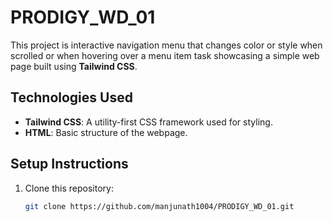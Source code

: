 # PRODIGY_WD_01

This project is interactive navigation menu that changes color or style when scrolled or when hovering over a menu item task showcasing a simple web page built using **Tailwind CSS**.

## Technologies Used
- **Tailwind CSS**: A utility-first CSS framework used for styling.
- **HTML**: Basic structure of the webpage.

## Setup Instructions

1. Clone this repository:
   ```bash
   git clone https://github.com/manjunath1004/PRODIGY_WD_01.git
